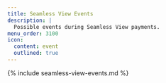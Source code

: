 ```yaml
---
title: Seamless View Events
description: |
  Possible events during Seamless View payments.
menu_order: 3100
icon:
  content: event
  outlined: true
---
```


{% include seamless-view-events.md %}
